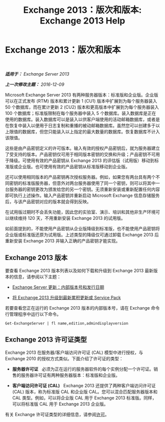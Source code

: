 ﻿---
title: 'Exchange 2013：版次和版本: Exchange 2013 Help'
TOCTitle: Exchange 2013：版次和版本
ms:assetid: b563b543-fb3f-4465-9a54-cbfd680aee1f
ms:mtpsurl: https://technet.microsoft.com/zh-cn/library/Bb232170(v=EXCHG.150)
ms:contentKeyID: 50556663
ms.date: 01/11/2018
mtps_version: v=EXCHG.150
ms.translationtype: HT
---

# Exchange 2013：版次和版本

 

_**适用于：** Exchange Server 2013_

_**上一次修改主题：** 2016-12-09_

Microsoft Exchange Server 2013 有两种服务器版本：标准版和企业版。企业版可以在正式发布 (RTM) 版本和累计更新 1 (CU1) 版本中扩展到为每个服务器装入 50 个数据库，而在累计更新 2 (CU2) 版本和更高版本中扩展到为每个服务器装入 100 个数据库；标准版限制在每个服务器中装入 5 个数据库。装入数据库是正在使用的数据库。装入数据库可以是装入以供客户端使用的活动邮箱数据库，或者是在恢复中装入以便用于日志复制和重播的被动邮箱数据库。虽然您可以创建多于以上限值的数据库，但您只能装入以上指定的最大数量的数据库。恢复数据库不计入该限值。

这些是由产品密钥定义的许可版本。输入有效的授权产品密钥后，就为服务器建立了受支持的版本。产品密钥仅可用于相同版本密钥的交换和升级；产品密钥不可用于降级。可使用有效的产品密钥从 Exchange 2013 的评估版（试用版）移动到标准版或企业版。也可使用有效的产品密钥从标准版移动到企业版。

还可以使用相同版本的产品密钥再次授权服务器。例如，如果您有两台具有两个不同密钥的标准版服务器，但意外对两台服务器使用了同一个密钥，则可以将其中一台服务器的密钥更改为颁发给您的另一个密钥。无须重新安装或重新配置任何内容即可执行上述操作。输入产品密钥并重新启动 Microsoft Exchange 信息存储服务后，与该产品密钥对应的版本就会得到反映。

在试用版过期时不会丢失功能，因此您的实验室、演示、培训和其他非生产环境可以继续维持 120 天，不用重新安装 Exchange 2013 的试用版。

如前面提到的，不能使用产品密钥从企业版降级到标准版，也不能使用产品密钥将企业版或标准版还原为试用版。上述类型的降级仅可通过卸载 Exchange 2013 后重新安装 Exchange 2013 并输入正确的产品密钥才能实现。

## Exchange 2013 版本

要查看 Exchange 2013 版本列表以及如何下载和升级到 Exchange 2013 最新版本的信息，请参阅以下主题：

  - [Exchange Server 更新：内部版本号和发行日期](https://technet.microsoft.com/zh-cn/library/hh135098\(v=exchg.150\))

  - [将 Exchange 2013 升级到最新累积更新或 Service Pack](upgrade-exchange-2013-to-the-latest-cumulative-update-or-service-pack-exchange-2013-help.md)

若要查看您正在运行的 Exchange 2013 版本的内部版本号，请在 Exchange 命令行管理程序中运行以下命令。

    Get-ExchangeServer | fl name,edition,admindisplayversion

## Exchange 2013 许可证类型

Exchange 2013 在服务器/客户端访问许可证 (CAL) 模型中进行授权，与 Exchange 2010 的授权方式类似。下面介绍了许可证的类型：

  - **服务器许可证**   必须为正在运行的服务器软件的每个实例分配一个许可证。销售的服务器许可证有两种服务器版本：标准版和企业版。

  - **客户端访问许可证 (CAL)**   Exchange 2013 还提供了两种客户端访问许可证 (CAL) 版本，称为标准版 CAL 和企业版 CAL。您可以混合匹配服务器版本和 CAL 类型。例如，可以将企业版 CAL 用于 Exchange 2013 标准版。同样，可以将标准版 CAL 用于 Exchange 2013 企业版。

有关 Exchange 许可证类型的详细信息，请参阅[许可](https://go.microsoft.com/fwlink/p/?linkid=392675)。

